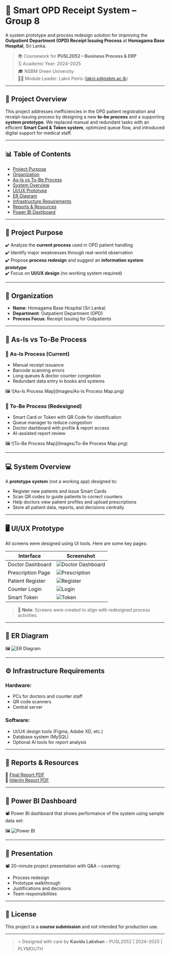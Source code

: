 # 🏥 Smart OPD Receipt System – Group 8

A system prototype and process redesign solution for improving the **Outpatient Department (OPD) Receipt Issuing Process** at **Homagama Base Hospital**, Sri Lanka.

> 📚 Coursework for **PUSL2052 – Business Process & ERP**  
> 🗓️ Academic Year: 2024–2025  
> 🎓 NSBM Green University  
> 👩‍🏫 Module Leader: Lakni Peiris (lakni.p@nsbm.ac.lk)

---

## 📌 Project Overview

This project addresses inefficiencies in the OPD patient registration and receipt-issuing process by designing a new **to-be process** and a supporting **system prototype**. We replaced manual and redundant tasks with an efficient **Smart Card & Token system**, optimized queue flow, and introduced digital support for medical staff.

---

## 📊 Table of Contents

- [Project Purpose](#project-purpose)
- [Organization](#organization)
- [As-Is vs To-Be Process](#as-is-vs-to-be-process)
- [System Overview](#system-overview)
- [UI/UX Prototype](#uiux-prototype)
- [ER Diagram](#er-diagram)
- [Infrastructure Requirements](#infrastructure-requirements)
- [Reports & Resources](#reports--resources)
- [Power BI Dashboard](#powerBI--dashboard)

---

## 🎯 Project Purpose

✔️ Analyze the **current process** used in OPD patient handling  
✔️ Identify major weaknesses through real-world observation  
✔️ Propose **process redesign** and suggest an **information system prototype**  
✔️ Focus on **UI/UX design** (no working system required)

---

## 🏥 Organization

- **Name**: Homagama Base Hospital (Sri Lanka)
- **Department**: Outpatient Department (OPD)
- **Process Focus**: Receipt Issuing for Outpatients

---

## 🔄 As-Is vs To-Be Process

### 🔹 As-Is Process (Current)

- Manual receipt issuance
- Barcode scanning errors
- Long queues & doctor counter congestion
- Redundant data entry in books and systems

🖼️ ![As-Is Process Map](Images/As-Is Process Map.png) <!-- Upload this image -->

### 🔸 To-Be Process (Redesigned)

- Smart Card or Token with QR Code for identification
- Queue manager to reduce congestion
- Doctor dashboard with profile & report access
- AI-assisted report review

🖼️ ![To-Be Process Map](Images/To-Be Process Map.png) <!-- Upload this image -->

---

## 💻 System Overview

A **prototype system** (not a working app) designed to:

- Register new patients and issue Smart Cards
- Scan QR codes to guide patients to correct counters
- Help doctors view patient profiles and upload prescriptions
- Store all patient data, reports, and decisions centrally

---

## 🖥️ UI/UX Prototype

All screens were designed using UI tools. Here are some key pages:

| Interface         | Screenshot                                       |
| ----------------- | ------------------------------------------------ |
| Doctor Dashboard  | ![Doctor Dashboard](Images/DoctorDashboard.png) |
| Prescription Page | ![Prescription](Images/Prescription.png)         |
| Patient Register  | ![Register](Images/Register.png)                 |
| Counter Login     | ![Login](Images/ui-counter-login.png)            |
| Smart Token       | ![Token](Images/ui-smart-token.png)              |

> 📝 **Note**: Screens were created to align with redesigned process activities.

---

## 🧩 ER Diagram

🖼️ ![ER Diagram](Images/er-diagram.png) <!-- Upload this image -->

---

## ⚙️ Infrastructure Requirements

### Hardware:

- PCs for doctors and counter staff
- QR code scanners
- Central server

### Software:

- UI/UX design tools (Figma, Adobe XD, etc.)
- Database system (MySQL)
- Optional AI tools for report analysis

---

## 📂 Reports & Resources

📄 [Final Report PDF](./FINAL_REPORT_GROUP_8.pdf)  
📄 [Interim Report PDF](./Interim_Report_Group_8.pdf)

---

## 📣 Power BI Dashboard

📽️ Power BI dashboard that shows performance of the system using sample data set:

🖼️ ![Power BI](Images/Power_BI.png) <!-- Upload this image -->

---

## 📣 Presentation

📽️ 20-minute project presentation with Q&A – covering:

- Process redesign
- Prototype walkthrough
- Justifications and decisions
- Team responsibilities

---

## 📢 License

This project is a **course submission** and not intended for production use.

---

> ⭐ Designed with care by **Kavidu Lakshan** – PUSL2052 | 2024–2025 | PLYMOUTH
